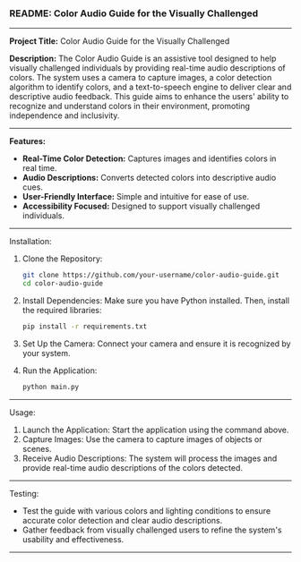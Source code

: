 ### README: Color Audio Guide for the Visually Challenged

---

**Project Title:** Color Audio Guide for the Visually Challenged

**Description:**
The Color Audio Guide is an assistive tool designed to help visually challenged individuals by providing real-time audio descriptions of colors. The system uses a camera to capture images, a color detection algorithm to identify colors, and a text-to-speech engine to deliver clear and descriptive audio feedback. This guide aims to enhance the users' ability to recognize and understand colors in their environment, promoting independence and inclusivity.

---

**Features:**

- **Real-Time Color Detection:** Captures images and identifies colors in real time.
- **Audio Descriptions:** Converts detected colors into descriptive audio cues.
- **User-Friendly Interface:** Simple and intuitive for ease of use.
- **Accessibility Focused:** Designed to support visually challenged individuals.

---

Installation:

1. Clone the Repository:
   ```bash
   git clone https://github.com/your-username/color-audio-guide.git
   cd color-audio-guide
   ```

2. Install Dependencies:
   Make sure you have Python installed. Then, install the required libraries:
   ```bash
   pip install -r requirements.txt
   ```

3. Set Up the Camera:
   Connect your camera and ensure it is recognized by your system.

4. Run the Application:
   ```bash
   python main.py
   ```

---

Usage:

1. Launch the Application: Start the application using the command above.
2. Capture Images: Use the camera to capture images of objects or scenes.
3. Receive Audio Descriptions: The system will process the images and provide real-time audio descriptions of the colors detected.

---
Testing:
- Test the guide with various colors and lighting conditions to ensure accurate color detection and clear audio descriptions.
- Gather feedback from visually challenged users to refine the system's usability and effectiveness.

---

